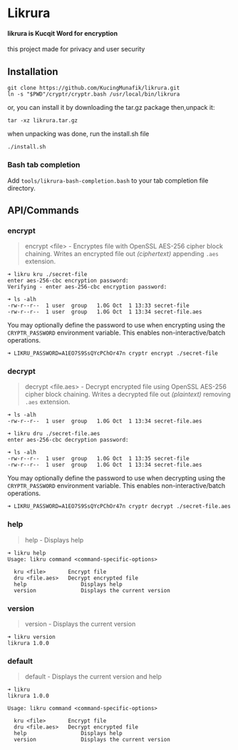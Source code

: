 # Likrura

#### likrura is Kucqit Word for encryption
this project made for privacy and user security

## Installation

```
git clone https://github.com/KucingMunafik/likrura.git
ln -s "$PWD"/cryptr/cryptr.bash /usr/local/bin/likrura
```
or, you can install it by downloading the tar.gz package then,unpack it: 
```
tar -xz likrura.tar.gz
```
when unpacking was done, run the install.sh file

```
./install.sh
```
### Bash tab completion

Add `tools/likrura-bash-completion.bash` to your tab completion file directory.

## API/Commands

### encrypt

> encrypt \<file\> - Encryptes file with OpenSSL AES-256 cipher block chaining. Writes an encrypted file out *(ciphertext)* appending `.aes` extension.

```
➜ likru kru ./secret-file
enter aes-256-cbc encryption password:
Verifying - enter aes-256-cbc encryption password:
```

```
➜ ls -alh
-rw-r--r--  1 user  group   1.0G Oct  1 13:33 secret-file
-rw-r--r--  1 user  group   1.0G Oct  1 13:34 secret-file.aes
```

You may optionally define the password to use when encrypting using the `CRYPTR_PASSWORD` environment variable. This enables non-interactive/batch operations.

```
➜ LIKRU_PASSWORD=A1EO7S9SsQYcPChOr47n cryptr encrypt ./secret-file
```

### decrypt

> decrypt \<file.aes\> - Decrypt encrypted file using OpenSSL AES-256 cipher block chaining. Writes a decrypted file out *(plaintext)* removing `.aes` extension.

```
➜ ls -alh
-rw-r--r--  1 user  group   1.0G Oct  1 13:34 secret-file.aes
```

```
➜ likru dru ./secret-file.aes
enter aes-256-cbc decryption password:
```

```
➜ ls -alh
-rw-r--r--  1 user  group   1.0G Oct  1 13:35 secret-file
-rw-r--r--  1 user  group   1.0G Oct  1 13:34 secret-file.aes
```

You may optionally define the password to use when decrypting using the `CRYPTR_PASSWORD` environment variable. This enables non-interactive/batch operations.

```
➜ LIKRU_PASSWORD=A1EO7S9SsQYcPChOr47n cryptr decrypt ./secret-file.aes
```

### help

> help - Displays help

```
➜ likru help
Usage: likru command <command-specific-options>

  kru <file>       Encrypt file
  dru <file.aes>   Decrypt encrypted file
  help                 Displays help
  version              Displays the current version

```

### version

> version - Displays the current version

```
➜ likru version
likrura 1.0.0
```

### default

> default - Displays the current version and help

```
➜ likru
likrura 1.0.0

Usage: likru command <command-specific-options>

  kru <file>       Encrypt file
  dru <file.aes>   Decrypt encrypted file
  help                 Displays help
  version              Displays the current version

```
